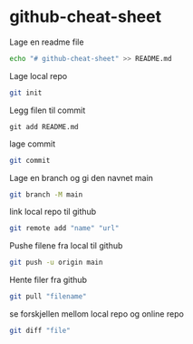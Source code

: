 # github-cheat-sheet
Lage en readme file
```sh
echo "# github-cheat-sheet" >> README.md
```

Lage local repo
```sh
git init
```
Legg filen til commit
```
git add README.md
```
lage commit
```sh
git commit
```
Lage en branch og gi den navnet main
```sh
git branch -M main
```

link local repo til github
```sh
git remote add "name" "url" 
```
Pushe filene fra local til github
```sh
git push -u origin main
```
Hente filer fra github
```sh
git pull "filename"
```
se forskjellen mellom local repo og online repo
```sh
git diff "file"
```
